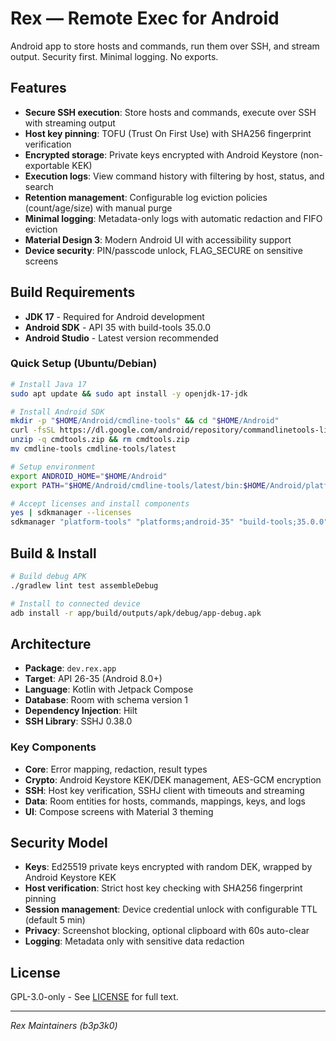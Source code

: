# Rex — Remote Exec for Android

Android app to store hosts and commands, run them over SSH, and stream output. Security first. Minimal logging. No exports.

## Features

- **Secure SSH execution**: Store hosts and commands, execute over SSH with streaming output
- **Host key pinning**: TOFU (Trust On First Use) with SHA256 fingerprint verification
- **Encrypted storage**: Private keys encrypted with Android Keystore (non-exportable KEK)
- **Execution logs**: View command history with filtering by host, status, and search
- **Retention management**: Configurable log eviction policies (count/age/size) with manual purge
- **Minimal logging**: Metadata-only logs with automatic redaction and FIFO eviction
- **Material Design 3**: Modern Android UI with accessibility support
- **Device security**: PIN/passcode unlock, FLAG_SECURE on sensitive screens

## Build Requirements

- **JDK 17** - Required for Android development
- **Android SDK** - API 35 with build-tools 35.0.0
- **Android Studio** - Latest version recommended

### Quick Setup (Ubuntu/Debian)

```bash
# Install Java 17
sudo apt update && sudo apt install -y openjdk-17-jdk

# Install Android SDK
mkdir -p "$HOME/Android/cmdline-tools" && cd "$HOME/Android"
curl -fsSL https://dl.google.com/android/repository/commandlinetools-linux-11076708_latest.zip -o cmdtools.zip
unzip -q cmdtools.zip && rm cmdtools.zip
mv cmdline-tools cmdline-tools/latest

# Setup environment
export ANDROID_HOME="$HOME/Android"
export PATH="$HOME/Android/cmdline-tools/latest/bin:$HOME/Android/platform-tools:$PATH"

# Accept licenses and install components
yes | sdkmanager --licenses
sdkmanager "platform-tools" "platforms;android-35" "build-tools;35.0.0"
```

## Build & Install

```bash
# Build debug APK
./gradlew lint test assembleDebug

# Install to connected device
adb install -r app/build/outputs/apk/debug/app-debug.apk
```

## Architecture

- **Package**: `dev.rex.app` 
- **Target**: API 26-35 (Android 8.0+)
- **Language**: Kotlin with Jetpack Compose
- **Database**: Room with schema version 1
- **Dependency Injection**: Hilt
- **SSH Library**: SSHJ 0.38.0

### Key Components

- **Core**: Error mapping, redaction, result types
- **Crypto**: Android Keystore KEK/DEK management, AES-GCM encryption
- **SSH**: Host key verification, SSHJ client with timeouts and streaming
- **Data**: Room entities for hosts, commands, mappings, keys, and logs
- **UI**: Compose screens with Material 3 theming

## Security Model

- **Keys**: Ed25519 private keys encrypted with random DEK, wrapped by Android Keystore KEK
- **Host verification**: Strict host key checking with SHA256 fingerprint pinning
- **Session management**: Device credential unlock with configurable TTL (default 5 min)
- **Privacy**: Screenshot blocking, optional clipboard with 60s auto-clear
- **Logging**: Metadata only with sensitive data redaction

## License

GPL-3.0-only - See [LICENSE](LICENSE) for full text.

---

*Rex Maintainers (b3p3k0)*